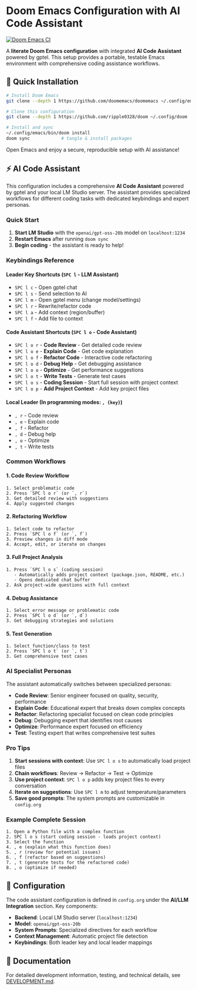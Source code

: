# Doom Emacs Configuration with AI Code Assistant

[![Doom Emacs CI](https://github.com/ripple0328/.doom.d/actions/workflows/ci.yml/badge.svg)](https://github.com/ripple0328/.doom.d/actions/workflows/ci.yml)

A **literate Doom Emacs configuration** with integrated **AI Code Assistant** powered by gptel. This setup provides a portable, testable Emacs environment with comprehensive coding assistance workflows.

## 🚀 Quick Installation

```bash
# Install Doom Emacs
git clone --depth 1 https://github.com/doomemacs/doomemacs ~/.config/emacs

# Clone this configuration
git clone --depth 1 https://github.com/ripple0328/doom ~/.config/doom

# Install and sync
~/.config/emacs/bin/doom install 
doom sync            # tangle & install packages
```

Open Emacs and enjoy a secure, reproducible setup with AI assistance!

## ⚡ AI Code Assistant

This configuration includes a comprehensive **AI Code Assistant** powered by gptel and your local LM Studio server. The assistant provides specialized workflows for different coding tasks with dedicated keybindings and expert personas.

### **Quick Start**

1. **Start LM Studio** with the `openai/gpt-oss-20b` model on `localhost:1234`
2. **Restart Emacs** after running `doom sync`
3. **Begin coding** - the assistant is ready to help!

### **Keybindings Reference**

#### **Leader Key Shortcuts** (`SPC l` - LLM Assistant)
- `SPC l c` - Open gptel chat
- `SPC l s` - Send selection to AI  
- `SPC l m` - Open gptel menu (change model/settings)
- `SPC l r` - Rewrite/refactor code
- `SPC l a` - Add context (region/buffer)
- `SPC l f` - Add file to context

#### **Code Assistant Shortcuts** (`SPC l o` - Code Assistant)
- `SPC l o r` - **Code Review** - Get detailed code review
- `SPC l o e` - **Explain Code** - Get code explanation  
- `SPC l o f` - **Refactor Code** - Interactive code refactoring
- `SPC l o d` - **Debug Help** - Get debugging assistance
- `SPC l o o` - **Optimize** - Get performance suggestions
- `SPC l o t` - **Write Tests** - Generate test cases
- `SPC l o s` - **Coding Session** - Start full session with project context
- `SPC l o p` - **Add Project Context** - Add key project files

#### **Local Leader** (In programming modes: `, {key}`)
- `, r` - Code review
- `, e` - Explain code
- `, f` - Refactor
- `, d` - Debug help
- `, o` - Optimize
- `, t` - Write tests

### **Common Workflows**

#### **1. Code Review Workflow**
```
1. Select problematic code
2. Press `SPC l o r` (or `, r`)
3. Get detailed review with suggestions
4. Apply suggested changes
```

#### **2. Refactoring Workflow** 
```
1. Select code to refactor
2. Press `SPC l o f` (or `, f`) 
3. Preview changes in diff mode
4. Accept, edit, or iterate on changes
```

#### **3. Full Project Analysis**
```
1. Press `SPC l o s` (coding session)
   - Automatically adds project context (package.json, README, etc.)
   - Opens dedicated chat buffer
2. Ask project-wide questions with full context
```

#### **4. Debug Assistance**
```
1. Select error message or problematic code
2. Press `SPC l o d` (or `, d`)
3. Get debugging strategies and solutions
```

#### **5. Test Generation**
```
1. Select function/class to test
2. Press `SPC l o t` (or `, t`)
3. Get comprehensive test cases
```

### **AI Specialist Personas**

The assistant automatically switches between specialized personas:

- **Code Review**: Senior engineer focused on quality, security, performance
- **Explain Code**: Educational expert that breaks down complex concepts  
- **Refactor**: Refactoring specialist focused on clean code principles
- **Debug**: Debugging expert that identifies root causes
- **Optimize**: Performance expert focused on efficiency
- **Test**: Testing expert that writes comprehensive test suites

### **Pro Tips**

1. **Start sessions with context**: Use `SPC l o s` to automatically load project files
2. **Chain workflows**: Review → Refactor → Test → Optimize
3. **Use project context**: `SPC l o p` adds key project files to every conversation
4. **Iterate on suggestions**: Use `SPC l m` to adjust temperature/parameters
5. **Save good prompts**: The system prompts are customizable in `config.org`

### **Example Complete Session**

```
1. Open a Python file with a complex function
2. SPC l o s (start coding session - loads project context)
3. Select the function
4. , e (explain what this function does)
5. , r (review for potential issues)  
6. , f (refactor based on suggestions)
7. , t (generate tests for the refactored code)
8. , o (optimize if needed)
```

## 🔧 Configuration

The code assistant configuration is defined in `config.org` under the **AI/LLM Integration** section. Key components:

- **Backend**: Local LM Studio server (`localhost:1234`)
- **Model**: `openai/gpt-oss-20b` 
- **System Prompts**: Specialized directives for each workflow
- **Context Management**: Automatic project file detection
- **Keybindings**: Both leader key and local leader mappings

## 📖 Documentation

For detailed development information, testing, and technical details, see [DEVELOPMENT.md](./DEVELOPMENT.md).